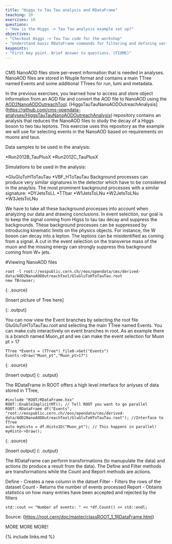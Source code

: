 ```yaml
---
title: "Higgs to Tau Tau analysis and RDataFrame"
teaching: 20
exercises: 10
questions:
- "How is the Higgs -> Tau Tau analysis example set up?"
objectives:
- "Checkout Higgs -> Tau Tau code for the workshop"
- "Understand basic RDataFrame commands for filtering and defining variables"
keypoints:
- "First key point. Brief Answer to questions. (FIXME)"
---
```


## 

CMS NanoAOD files store per-event information that is needed in analyses. 
NanoAOD files are stored in Ntuple format and contains a main TTree named Events and some additional TTrees for run, lumi and metadata. 

In the previous exercises, you learned how to access and store object information from an AOD file and convert the AOD file to NanoAOD using the [AOD2NanoAODOutreachTool](https://github.com/cms-opendata-analyses/AOD2NanoAODOutreachTool). 
[HiggsTauTauNanoAODOutreachAnalysis] (https://github.com/cms-opendata-analyses/HiggsTauTauNanoAODOutreachAnalysis) repository  contains an analysis that reduces the NanoAOD files to study the decay of a Higgs boson to two tau leptons.
This exercise uses this repository as the example we will use for selecting events in the NanoAOD based on requirements on muons and taus.  

Data samples to be used in the analysis:

*Run2012B_TauPlusX
*Run2012C_TauPlusX


Simulations to be used in the analysis:

*GluGluToHToTauTau
*VBF_HToTauTau
Background processes can produce very similar signatures in the detector which have to be considered in the anaylsis.
The most prominent background processes with a similar signature:
*DYJetsToLL
*TTbar
*W1JetsToLNu
*W2JetsToLNu
*W3JetsToLNu

We have to take all these background processes into account when analyzing our data and drawing conclusions.
In event selection, our goal is to keep the signal coming from Higss to tau tau decay and suppress the backgrounds.
These background processes can be suppressed by introducing kinematic limits on the physics objects.
For instance, the W boson can decay into a lepton. The leptons can be misidentified as coming from a signal. 
A cut in the event selection on the transverse mass of the muon and the missing energy can strongly suppress this background coming from W+ jets. 

#Viewing NanoAOD files

~~~
root -l root://eospublic.cern.ch//eos/opendata/cms/derived-data/AOD2NanoAODOutreachTool/GluGluToHToTauTau.root
new TBrowser;
~~~
{: .source}

[Insert picture of Tree here]

{: .output}

You can now view the Event branches by selecting the root file GluGluToHToTauTau.root and selecting the main TTree named Events.
You can make cuts interactively on event branches in root.
As an example there is a branch named Muon_pt and we can make the event selection for Muon pt > 17 

~~~
TTree *Events = (TTree*)_file0->Get("Events")
Events->Draw("Muon_pt","Muon_pt>17")
~~~
{: .source}

[Insert output]
{: .output}

The RDataFrame in ROOT offers a high level interface for anlyses of data stored in TTree, 
~~~
#include "ROOT/RDataFrame.hxx"
ROOT::EnableImplicitMT(); // Tell ROOT you want to go parallel
ROOT::RDataFrame df("Events", "root://eospublic.cern.ch//eos/opendata/cms/derived-data/AOD2NanoAODOutreachTool/GluGluToHToTauTau.root"); //Interface to TTree
auto myHisto = df.Histo1D("Muon_pt"); // This happens in parallel!
myHisto->Draw();
~~~
{: .source}

[Insert output]
{: .output}

The RDataFrame can perform transformations (to manupulate the data) and actions (to produce a result from the data). 
The Define and Filter methods are transformations while the Count and Report methods are actions.

Define - Creates a new column in the datset 
Filter - Filters the rows of the dataset
Count  - Returns the number of events processed
Report - Obtains statistics on how many entries have been accepted and rejected by the filters

~~~
std::cout << "Number of events: " << *df.Count() << std::endl;
~~~

Source: (https://root.cern/doc/master/classROOT_1_1RDataFrame.html)

MORE MORE MORE!

{% include links.md %}

